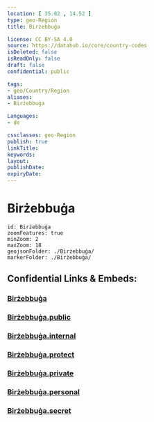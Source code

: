 ```yaml
---
location: [ 35.82 , 14.52 ] 
type: geo-Region
title: Birżebbuġa

license: CC BY-SA 4.0
source: https://datahub.io/core/country-codes
isDeleted: false
isReadOnly: false
draft: false
confidential: public

tags:
- geo/Country/Region
aliases:
- Birżebbuġa

Languages:
- de

cssclasses: geo-Region
publish: true
linkTitle: 
keywords: 
layout: 
publishDate: 
expiryDate: 
---
```


# Birżebbuġa

```leaflet
id: Birżebbuġa
zoomFeatures: true 
minZoom: 2 
maxZoom: 18
geojsonFolder: ./Birżebbuġa/
markerFolder: ./Birżebbuġa/
```


## Confidential Links & Embeds: 

### [Birżebbuġa](/_Standards/Earth/Continent/Europe/Europe~South/Malta/Regions~Malta/Nofsinhar/counties~Nofsinhar/Birżebbuġa.md) 

### [Birżebbuġa.public](/_public/Earth/Continent/Europe/Europe~South/Malta/Regions~Malta/Nofsinhar/counties~Nofsinhar/Birżebbuġa.public.md) 

### [Birżebbuġa.internal](/_internal/Earth/Continent/Europe/Europe~South/Malta/Regions~Malta/Nofsinhar/counties~Nofsinhar/Birżebbuġa.internal.md) 

### [Birżebbuġa.protect](/_protect/Earth/Continent/Europe/Europe~South/Malta/Regions~Malta/Nofsinhar/counties~Nofsinhar/Birżebbuġa.protect.md) 

### [Birżebbuġa.private](/_private/Earth/Continent/Europe/Europe~South/Malta/Regions~Malta/Nofsinhar/counties~Nofsinhar/Birżebbuġa.private.md) 

### [Birżebbuġa.personal](/_personal/Earth/Continent/Europe/Europe~South/Malta/Regions~Malta/Nofsinhar/counties~Nofsinhar/Birżebbuġa.personal.md) 

### [Birżebbuġa.secret](/_secret/Earth/Continent/Europe/Europe~South/Malta/Regions~Malta/Nofsinhar/counties~Nofsinhar/Birżebbuġa.secret.md)

